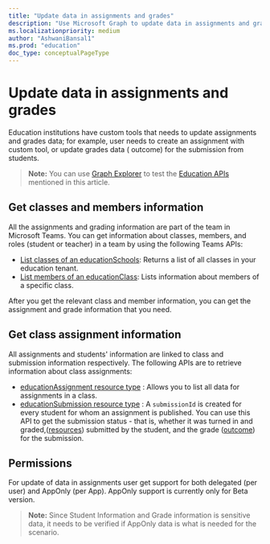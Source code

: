 ```yaml
---
title: "Update data in assignments and grades"
description: "Use Microsoft Graph to update data in assignments and grades for reporting, communication and automation tools."
ms.localizationpriority: medium
author: "AshwaniBansal1"
ms.prod: "education"
doc_type: conceptualPageType
---
```


# Update data in assignments and grades

Education institutions have custom tools that needs to update assignments and grades data; for example, user needs to create an assignment with custom tool, or update grades data ( outcome) for the submission from students.

> **Note:** You can use [Graph Explorer](https://developer.microsoft.com/en-us/graph/graph-explorer) to test the [Education APIs](https://learn.microsoft.com/en-us/graph/msgraph-onboarding-graphexplorer) mentioned in this article.

## Get classes and members information

All the assignments and grading information are part of the team in Microsoft Teams. You can get information about classes, members, and roles (student or teacher) in a team by using the following Teams APIs:

- [List classes of an educationSchools](/graph/api/educationschool-list-classes): Returns a list of all classes in your education tenant.
- [List members of an educationClass](/graph/api/educationclass-list-members): Lists information about members of a specific class.

After you get the relevant class and member information, you can get the assignment and grade information that you need.

## Get class assignment information

All assignments and students' information are linked to class and submission information respectively. The following APIs are to retrieve information about class assignments:

- [educationAssignment resource type](/graph/api/resources/educationassignment) : Allows you to list all data for assignments in a class.
- [educationSubmission resource type](/graph/api/resources/educationsubmission) : A `submissionId` is created for every student for whom an assignment is published. You can use this API to get the submission status - that is, whether it was turned in and graded,([resources](/graph/api/educationsubmissionresource-get)) submitted by the student, and the grade ([outcome](/graph/api/resources/educationoutcome)) for the submission.

## Permissions

For update of data in assignments user get support for both delegated (per user) and AppOnly (per App). AppOnly support is currently only for Beta version.

> **Note:** Since Student Information and Grade information is sensitive data, it needs to be verified if AppOnly data is what is needed for the scenario.
